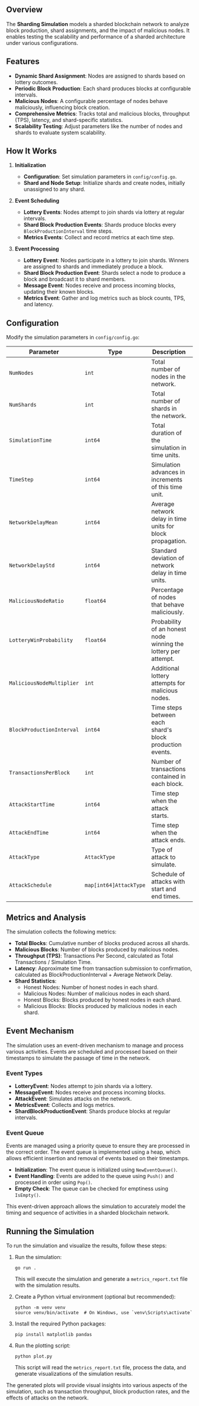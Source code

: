## Overview

The **Sharding Simulation** models a sharded blockchain network to analyze block production, shard assignments, and the impact of malicious nodes. It enables testing the scalability and performance of a sharded architecture under various configurations.

## Features

- **Dynamic Shard Assignment**: Nodes are assigned to shards based on lottery outcomes.
- **Periodic Block Production**: Each shard produces blocks at configurable intervals.
- **Malicious Nodes**: A configurable percentage of nodes behave maliciously, influencing block creation.
- **Comprehensive Metrics**: Tracks total and malicious blocks, throughput (TPS), latency, and shard-specific statistics.
- **Scalability Testing**: Adjust parameters like the number of nodes and shards to evaluate system scalability.

## How It Works

1. **Initialization**
   - **Configuration**: Set simulation parameters in `config/config.go`.
   - **Shard and Node Setup**: Initialize shards and create nodes, initially unassigned to any shard.

2. **Event Scheduling**
   - **Lottery Events**: Nodes attempt to join shards via lottery at regular intervals.
   - **Shard Block Production Events**: Shards produce blocks every `BlockProductionInterval` time steps.
   - **Metrics Events**: Collect and record metrics at each time step.

3. **Event Processing**
   - **Lottery Event**: Nodes participate in a lottery to join shards. Winners are assigned to shards and immediately produce a block.
   - **Shard Block Production Event**: Shards select a node to produce a block and broadcast it to shard members.
   - **Message Event**: Nodes receive and process incoming blocks, updating their known blocks.
   - **Metrics Event**: Gather and log metrics such as block counts, TPS, and latency.

## Configuration

Modify the simulation parameters in `config/config.go`:

| Parameter                   | Type      | Description                                                   | Default Value |
|-----------------------------|-----------|---------------------------------------------------------------|---------------|
| `NumNodes`                  | `int`     | Total number of nodes in the network.                         | 10000         |
| `NumShards`                 | `int`     | Total number of shards in the network.                        | 10            |
| `SimulationTime`            | `int64`   | Total duration of the simulation in time units.               | 120           |
| `TimeStep`                  | `int64`   | Simulation advances in increments of this time unit.          | 1             |
| `NetworkDelayMean`          | `int64`   | Average network delay in time units for block propagation.    | 5             |
| `NetworkDelayStd`           | `int64`   | Standard deviation of network delay in time units.            | 2             |
| `MaliciousNodeRatio`        | `float64` | Percentage of nodes that behave maliciously.                  | 0.1 (10%)     |
| `LotteryWinProbability`     | `float64` | Probability of an honest node winning the lottery per attempt.| 0.001         |
| `MaliciousNodeMultiplier`   | `int`     | Additional lottery attempts for malicious nodes.              | 5             |
| `BlockProductionInterval`   | `int64`   | Time steps between each shard's block production events.      | 6             |
| `TransactionsPerBlock`      | `int`     | Number of transactions contained in each block.               | 100           |
| `AttackStartTime`           | `int64`   | Time step when the attack starts.                             | 20            |
| `AttackEndTime`             | `int64`   | Time step when the attack ends.                               | 60            |
| `AttackType`                | `AttackType` | Type of attack to simulate.                                  | GrindingAttack|
| `AttackSchedule`            | `map[int64]AttackType` | Schedule of attacks with start and end times.               | Initialized by `InitializeAttackSchedule` |

## Metrics and Analysis

The simulation collects the following metrics:

- **Total Blocks**: Cumulative number of blocks produced across all shards.
- **Malicious Blocks**: Number of blocks produced by malicious nodes.
- **Throughput (TPS)**: Transactions Per Second, calculated as Total Transactions / Simulation Time.
- **Latency**: Approximate time from transaction submission to confirmation, calculated as BlockProductionInterval + Average Network Delay.
- **Shard Statistics**:
  - Honest Nodes: Number of honest nodes in each shard.
  - Malicious Nodes: Number of malicious nodes in each shard.
  - Honest Blocks: Blocks produced by honest nodes in each shard.
  - Malicious Blocks: Blocks produced by malicious nodes in each shard.

## Event Mechanism

The simulation uses an event-driven mechanism to manage and process various activities. Events are scheduled and processed based on their timestamps to simulate the passage of time in the network.

### Event Types

- **LotteryEvent**: Nodes attempt to join shards via a lottery.
- **MessageEvent**: Nodes receive and process incoming blocks.
- **AttackEvent**: Simulates attacks on the network.
- **MetricsEvent**: Collects and logs metrics.
- **ShardBlockProductionEvent**: Shards produce blocks at regular intervals.

### Event Queue

Events are managed using a priority queue to ensure they are processed in the correct order. The event queue is implemented using a heap, which allows efficient insertion and removal of events based on their timestamps.

- **Initialization**: The event queue is initialized using `NewEventQueue()`.
- **Event Handling**: Events are added to the queue using `Push()` and processed in order using `Pop()`.
- **Empty Check**: The queue can be checked for emptiness using `IsEmpty()`.

This event-driven approach allows the simulation to accurately model the timing and sequence of activities in a sharded blockchain network.

## Running the Simulation

To run the simulation and visualize the results, follow these steps:

1. Run the simulation:
   ```
   go run .
   ```
   This will execute the simulation and generate a `metrics_report.txt` file with the simulation results.

2. Create a Python virtual environment (optional but recommended):
   ```
   python -m venv venv
   source venv/bin/activate  # On Windows, use `venv\Scripts\activate`
   ```

3. Install the required Python packages:
   ```
   pip install matplotlib pandas
   ```

4. Run the plotting script:
   ```
   python plot.py
   ```
   This script will read the `metrics_report.txt` file, process the data, and generate visualizations of the simulation results.

The generated plots will provide visual insights into various aspects of the simulation, such as transaction throughput, block production rates, and the effects of attacks on the network.


<!-- ## Extending the Simulation

Enhance the simulation by:

1. **Implementing Attack Scenarios**: 
   - Add specific attack types in `attack/attack.go` to study their effects.
   - Examples: Sybil attacks, Eclipse attacks, or Selfish mining.

2. **Detailed Transaction Modeling**: 
   - Simulate individual transactions within blocks for more granular metrics.
   - Track transaction confirmation times and success rates.

4. **Advanced Metrics**: 
   - Collect additional metrics such as:
     - Fork rates
     - Orphaned blocks
     - Node churn rates
     - Network partitioning events

5. **Visualization**: 
   - Integrate with visualization tools to graphically represent metrics over time.
   - Create dynamic charts and graphs for real-time simulation monitoring. -->

<!-- sharding/
├── main.go
├── config/
│   └── config.go
├── simulation/
│   └── simulation.go
├── event/
│   └── event.go
├── node/
│   └── node.go
├── shard/
│   └── shard.go
├── block/
│   └── block.go
├── lottery/
│   └── lottery.go
├── attack/
│   └── attack.go
├── metrics/
│   └── metrics.go
├── utils/
    ├── constants.go
    └── random.go -->